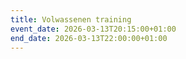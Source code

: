 ```yaml
---
title: Volwassenen training
event_date: 2026-03-13T20:15:00+01:00
end_date: 2026-03-13T22:00:00+01:00
---
```

